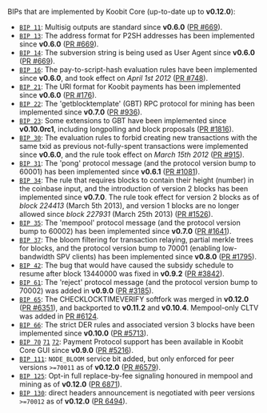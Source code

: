 BIPs that are implemented by Koobit Core (up-to-date up to **v0.12.0**):

* [`BIP 11`](https://github.com/koobit/bips/blob/master/bip-0011.mediawiki): Multisig outputs are standard since **v0.6.0** ([PR #669](https://github.com/koobit/koobit/pull/669)).
* [`BIP 13`](https://github.com/koobit/bips/blob/master/bip-0013.mediawiki): The address format for P2SH addresses has been implemented since **v0.6.0** ([PR #669](https://github.com/koobit/koobit/pull/669)).
* [`BIP 14`](https://github.com/koobit/bips/blob/master/bip-0014.mediawiki): The subversion string is being used as User Agent since **v0.6.0** ([PR #669](https://github.com/koobit/koobit/pull/669)).
* [`BIP 16`](https://github.com/koobit/bips/blob/master/bip-0016.mediawiki): The pay-to-script-hash evaluation rules have been implemented since **v0.6.0**, and took effect on *April 1st 2012* ([PR #748](https://github.com/koobit/koobit/pull/748)).
* [`BIP 21`](https://github.com/koobit/bips/blob/master/bip-0021.mediawiki): The URI format for Koobit payments has been implemented since **v0.6.0** ([PR #176](https://github.com/koobit/koobit/pull/176)).
* [`BIP 22`](https://github.com/koobit/bips/blob/master/bip-0022.mediawiki): The 'getblocktemplate' (GBT) RPC protocol for mining has been implemented since **v0.7.0** ([PR #936](https://github.com/koobit/koobit/pull/936)).
* [`BIP 23`](https://github.com/koobit/bips/blob/master/bip-0023.mediawiki): Some extensions to GBT have been implemented since **v0.10.0rc1**, including longpolling and block proposals ([PR #1816](https://github.com/koobit/koobit/pull/1816)).
* [`BIP 30`](https://github.com/koobit/bips/blob/master/bip-0030.mediawiki): The evaluation rules to forbid creating new transactions with the same txid as previous not-fully-spent transactions were implemented since **v0.6.0**, and the rule took effect on *March 15th 2012* ([PR #915](https://github.com/koobit/koobit/pull/915)).
* [`BIP 31`](https://github.com/koobit/bips/blob/master/bip-0031.mediawiki): The 'pong' protocol message (and the protocol version bump to 60001) has been implemented since **v0.6.1** ([PR #1081](https://github.com/koobit/koobit/pull/1081)).
* [`BIP 34`](https://github.com/koobit/bips/blob/master/bip-0034.mediawiki): The rule that requires blocks to contain their height (number) in the coinbase input, and the introduction of version 2 blocks has been implemented since **v0.7.0**. The rule took effect for version 2 blocks as of *block 224413* (March 5th 2013), and version 1 blocks are no longer allowed since *block 227931* (March 25th 2013) ([PR #1526](https://github.com/koobit/koobit/pull/1526)).
* [`BIP 35`](https://github.com/koobit/bips/blob/master/bip-0035.mediawiki): The 'mempool' protocol message (and the protocol version bump to 60002) has been implemented since **v0.7.0** ([PR #1641](https://github.com/koobit/koobit/pull/1641)).
* [`BIP 37`](https://github.com/koobit/bips/blob/master/bip-0037.mediawiki): The bloom filtering for transaction relaying, partial merkle trees for blocks, and the protocol version bump to 70001 (enabling low-bandwidth SPV clients) has been implemented since **v0.8.0** ([PR #1795](https://github.com/koobit/koobit/pull/1795)).
* [`BIP 42`](https://github.com/koobit/bips/blob/master/bip-0042.mediawiki): The bug that would have caused the subsidy schedule to resume after block 13440000 was fixed in **v0.9.2** ([PR #3842](https://github.com/koobit/koobit/pull/3842)).
* [`BIP 61`](https://github.com/koobit/bips/blob/master/bip-0061.mediawiki): The 'reject' protocol message (and the protocol version bump to 70002) was added in **v0.9.0** ([PR #3185](https://github.com/koobit/koobit/pull/3185)).
* [`BIP 65`](https://github.com/koobit/bips/blob/master/bip-0065.mediawiki): The CHECKLOCKTIMEVERIFY softfork was merged in **v0.12.0** ([PR #6351](https://github.com/koobit/koobit/pull/6351)), and backported to **v0.11.2** and **v0.10.4**. Mempool-only CLTV was added in [PR #6124](https://github.com/koobit/koobit/pull/6124).
* [`BIP 66`](https://github.com/koobit/bips/blob/master/bip-0066.mediawiki): The strict DER rules and associated version 3 blocks have been implemented since **v0.10.0** ([PR #5713](https://github.com/koobit/koobit/pull/5713)).
* [`BIP 70`](https://github.com/koobit/bips/blob/master/bip-0070.mediawiki) [`71`](https://github.com/koobit/bips/blob/master/bip-0071.mediawiki) [`72`](https://github.com/koobit/bips/blob/master/bip-0072.mediawiki): Payment Protocol support has been available in Koobit Core GUI since **v0.9.0** ([PR #5216](https://github.com/koobit/koobit/pull/5216)).
* [`BIP 111`](https://github.com/koobit/bips/blob/master/bip-0111.mediawiki): `NODE_BLOOM` service bit added, but only enforced for peer versions `>=70011` as of **v0.12.0** ([PR #6579](https://github.com/koobit/koobit/pull/6579)).
* [`BIP 125`](https://github.com/koobit/bips/blob/master/bip-0125.mediawiki): Opt-in full replace-by-fee signaling honoured in mempool and mining as of **v0.12.0** ([PR 6871](https://github.com/koobit/koobit/pull/6871)).
* [`BIP 130`](https://github.com/koobit/bips/blob/master/bip-0130.mediawiki): direct headers announcement is negotiated with peer versions `>=70012` as of **v0.12.0** ([PR 6494](https://github.com/koobit/koobit/pull/6494)).
